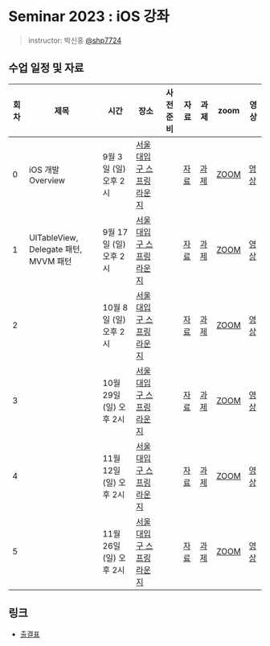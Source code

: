# Seminar 2023 : iOS 강좌

> instructor: 박신홍 [@shp7724](https://github.com/shp7724)

## 수업 일정 및 자료

| 회차 | 제목                                  | 시간                    | 장소                                                                                                         | 사전 준비 | 자료                            | 과제                              | zoom                                           | 영상     |
| ---- | ------------------------------------- | ----------------------- | ------------------------------------------------------------------------------------------------------------ | --------- | ------------------------------- | --------------------------------- | ---------------------------------------------- | -------- |
| 0    | iOS 개발 Overview                     | 9월 3일 (일) 오후 2시   | [서울대입구 스프링라운지](https://map.naver.com/p/entry/place/1754510954?placePath=%2Fhome&c=15.00,0,0,0,dh) |           | [자료](./seminar0/seminar0.pdf) | [과제](./seminar0/assignment0.md) | [ZOOM](https://snu-ac-kr.zoom.us/j/2535230191) | [영상]() |
| 1    | UITableView, Delegate 패턴, MVVM 패턴 | 9월 17일 (일) 오후 2시  | [서울대입구 스프링라운지](https://map.naver.com/p/entry/place/1754510954?placePath=%2Fhome&c=15.00,0,0,0,dh) |           | [자료](./seminar1/seminar1.pdf) | [과제](./seminar1/assignment1.md) | [ZOOM](https://snu-ac-kr.zoom.us/j/2535230191) | [영상]() |
| 2    |                                       | 10월 8일 (일) 오후 2시  | [서울대입구 스프링라운지](https://map.naver.com/p/entry/place/1754510954?placePath=%2Fhome&c=15.00,0,0,0,dh) |           | [자료](./seminar1/seminar2.pdf) | [과제](./seminar1/assignment2.md) | [ZOOM](https://snu-ac-kr.zoom.us/j/2535230191) | [영상]() |
| 3    |                                       | 10월 29일 (일) 오후 2시 | [서울대입구 스프링라운지](https://map.naver.com/p/entry/place/1754510954?placePath=%2Fhome&c=15.00,0,0,0,dh) |           | [자료](./seminar1/seminar3.pdf) | [과제](./seminar1/assignment3.md) | [ZOOM](https://snu-ac-kr.zoom.us/j/2535230191) | [영상]() |
| 4    |                                       | 11월 12일 (일) 오후 2시 | [서울대입구 스프링라운지](https://map.naver.com/p/entry/place/1754510954?placePath=%2Fhome&c=15.00,0,0,0,dh) |           | [자료](./seminar1/seminar4.pdf) | [과제](./seminar1/assignment4.md) | [ZOOM](https://snu-ac-kr.zoom.us/j/2535230191) | [영상]() |
| 5    |                                       | 11월 26일 (일) 오후 2시 | [서울대입구 스프링라운지](https://map.naver.com/p/entry/place/1754510954?placePath=%2Fhome&c=15.00,0,0,0,dh) |           | [자료](./seminar1/seminar5.pdf) | [과제](./seminar1/assignment5.md) | [ZOOM](https://snu-ac-kr.zoom.us/j/2535230191) | [영상]() |

## 링크

- [출결표](https://docs.google.com/spreadsheets/d/1Vjz-3vn5AXw7f8yqle91-IQ7UH7s8amsnGt35Z0BXGg/edit#gid=0)

